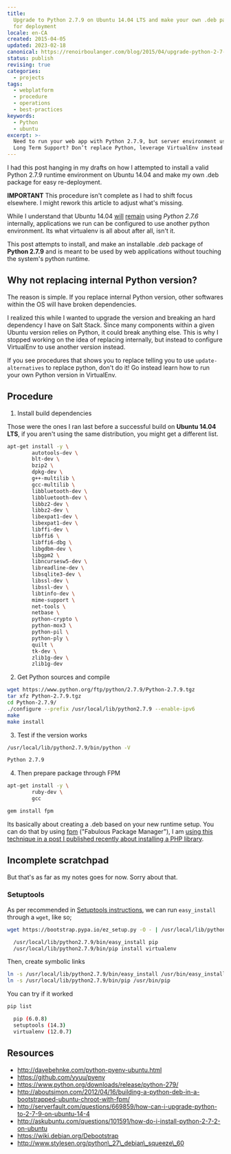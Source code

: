 ```yaml
---
title:
  Upgrade to Python 2.7.9 on Ubuntu 14.04 LTS and make your own .deb package
  for deployment
locale: en-CA
created: 2015-04-05
updated: 2023-02-18
canonical: https://renoirboulanger.com/blog/2015/04/upgrade-python-2-7-9-ubuntu-14-04-lts-making-deb-package/
status: publish
revising: true
categories:
  - projects
tags:
  - webplatform
  - procedure
  - operations
  - best-practices
keywords:
  - Python
  - ubuntu
excerpt: >-
  Need to run your web app with Python 2.7.9, but server environment uses Ubuntu
  Long Term Support? Don’t replace Python, leverage VirtualEnv instead!
---
```


I had this post hanging in my drafts on how I attempted to install a valid
Python 2.7.9 runtime environment on Ubuntu 14.04 and make my own .deb package
for easy re-deployment.

**IMPORTANT** This procedure isn't complete as I had to shift focus elsewhere. I
might rework this article to adjust what's missing.

While I understand that Ubuntu 14.04 [will][0] [remain][1] using _Python 2.7.6_
internally, applications we run can be configured to use another python
environment. Its what virtualenv is all about after all, isn't it.

This post attempts to install, and make an installable _.deb_ package of
**Python 2.7.9** and is meant to be used by web applications without touching
the system's python runtime.

## Why not replacing internal Python version?

The reason is simple. If you replace internal Python version, other softwares
within the OS will have broken dependencies.

I realized this while I wanted to upgrade the version and breaking an hard
dependency I have on Salt Stack. Since many components within a given Ubuntu
version relies on Python, it could break anything else. This is why I stopped
working on the idea of replacing internally, but instead to configure VirtualEnv
to use another version instead.

If you see procedures that shows you to replace telling you to use
`update-alternatives` to replace python, don't do it! Go instead learn how to
run your own Python version in VirtualEnv.

## Procedure

1. Install build dependencies

Those were the ones I ran last before a successful build on **Ubuntu 14.04
LTS**, if you aren't using the same distribution, you might get a different
list.

```bash
apt-get install -y \
        autotools-dev \
        blt-dev \
        bzip2 \
        dpkg-dev \
        g++-multilib \
        gcc-multilib \
        libbluetooth-dev \
        libbluetooth-dev \
        libbz2-dev \
        libbz2-dev \
        libexpat1-dev \
        libexpat1-dev \
        libffi-dev \
        libffi6 \
        libffi6-dbg \
        libgdbm-dev \
        libgpm2 \
        libncursesw5-dev \
        libreadline-dev \
        libsqlite3-dev \
        libssl-dev \
        libssl-dev \
        libtinfo-dev \
        mime-support \
        net-tools \
        netbase \
        python-crypto \
        python-mox3 \
        python-pil \
        python-ply \
        quilt \
        tk-dev \
        zlib1g-dev \
        zlib1g-dev
```

2. Get Python sources and compile

```bash
wget https://www.python.org/ftp/python/2.7.9/Python-2.7.9.tgz
tar xfz Python-2.7.9.tgz
cd Python-2.7.9/
./configure --prefix /usr/local/lib/python2.7.9 --enable-ipv6
make
make install
```

3. Test if the version works

```bash
/usr/local/lib/python2.7.9/bin/python -V

Python 2.7.9
```

4. Then prepare package through FPM

```bash
apt-get install -y \
        ruby-dev \
        gcc

gem install fpm
```

Its basically about creating a .deb based on your new runtime setup. You can do
that by using [fpm][2] ("Fabulous Package Manager"), I am [using this technique
in a post I published recently about installing a PHP library][3].

## Incomplete scratchpad

But that's as far as my notes goes for now. Sorry about that.

### Setuptools

As per recommended in [Setuptools instructions][4], we can run `easy_install`
through a `wget`, like so;

```bash
wget https://bootstrap.pypa.io/ez_setup.py -O - | /usr/local/lib/python2.7.9/bin/python

  /usr/local/lib/python2.7.9/bin/easy_install pip
  /usr/local/lib/python2.7.9/bin/pip install virtualenv

```

Then, create symbolic links

```bash
ln -s /usr/local/lib/python2.7.9/bin/easy_install /usr/bin/easy_install
ln -s /usr/local/lib/python2.7.9/bin/pip /usr/bin/pip
```

You can try if it worked

```bash
pip list

  pip (6.0.8)
  setuptools (14.3)
  virtualenv (12.0.7)
```

## Resources

- http://davebehnke.com/python-pyenv-ubuntu.html
- https://github.com/yyuu/pyenv
- https://www.python.org/downloads/release/python-279/
- http://aboutsimon.com/2012/04/16/building-a-python-deb-in-a-bootstrapped-ubuntu-chroot-with-fpm/
- http://serverfault.com/questions/669859/how-can-i-upgrade-python-to-2-7-9-on-ubuntu-14-4
- http://askubuntu.com/questions/101591/how-do-i-install-python-2-7-2-on-ubuntu
- https://wiki.debian.org/Debootstrap
- http://www.stylesen.org/python\_27\_debian\_squeeze\_60

[0]:
  https://askubuntu.com/questions/559036/when-will-the-python-2-7-9-upgrades-be-available-from-apt-get-for-14-04lts#answer-560159
[1]:
  https://serverfault.com/questions/669859/how-can-i-upgrade-python-to-2-7-9-on-ubuntu-14-4
[2]: https://github.com/jordansissel/fpm
[3]:
  https://renoirboulanger.com/blog/2015/02/install-php5-memcached-pecl-extension-support-igbinary/
[4]: https://pypi.python.org/pypi/setuptools#unix-wget
